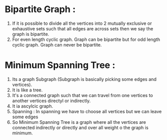 # Bipartite Graph :
   1. If it is possible to divide all the vertices into 2 mutually exclusive or exhaustive sets such that all edges are across sets then we say the graph is bipartite.
   2. For even length cyclic graph. Graph can be bipartite but for odd length cyclic graph. Graph can never be bipartite.

# Minimum Spanning Tree :
   1. Its a graph Subgraph (Subgraph is basically picking some edges and vertices).
   2. It is like a tree.
   3. It's a connected graph such that we can travel from one vertices to another vertices directyl or indirectly.
   4. It ia ascylcic graph.
   5. Spanning : In spanning we have to choose all vertices but we can leave some edges
   6. So Minimum Spanning Tree is a graph where all the vertices are connected indirectly or directly and over all weight o the graph is minimum.
      
